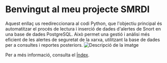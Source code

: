 # Benvingut al meu projecte SMRDI

Aquest enllaç us reedireccionara al codi Python, que l'objectiu principal és automatitzar el procés de lectura i inserció de dades d'alertes de Snort en una base de dades PostgreSQL. Això permet una gestió i anàlisi més eficient de les alertes de seguretat de la xarxa, utilitzant la base de dades per a consultes i reportes posteriors. 
![Descripció de la imatge](./imagen.png)

Per a més informació, consulta el [Índex](./indice.md).
